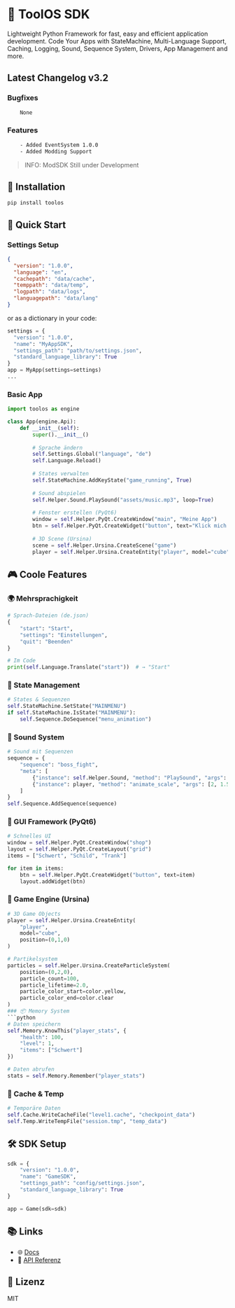 # 🚀 ToolOS SDK

Lightweight Python Framework for fast, easy and efficient application development.
Code Your Apps with StateMachine, Multi-Language Support, Caching, Logging, Sound, Sequence System, Drivers, App Management and more.



## Latest Changelog  **v3.2**

### Bugfixes
```bash
    None
```
### Features
```bash
    - Added EventSystem 1.0.0
    - Added Modding Support
```
> INFO: ModSDK Still under Development
## 🔧 Installation

```bash
pip install toolos
```

## 🎯 Quick Start

### Settings Setup

```json
{
  "version": "1.0.0",
  "language": "en",
  "cachepath": "data/cache",
  "temppath": "data/temp",
  "logpath": "data/logs",
  "languagepath": "data/lang"
}
```
or as a dictionary in your code:
```python
settings = {
  "version": "1.0.0",
  "name": "MyAppSDK",
  "settings_path": "path/to/settings.json",
  "standard_language_library": True
}
app = MyApp(settings=settings)
...
```

### Basic App
```python
import toolos as engine

class App(engine.Api):
    def __init__(self):
        super().__init__()
        
        # Sprache ändern
        self.Settings.Global("language", "de")
        self.Language.Reload()
        
        # States verwalten
        self.StateMachine.AddKeyState("game_running", True)
        
        # Sound abspielen
        self.Helper.Sound.PlaySound("assets/music.mp3", loop=True)
        
        # Fenster erstellen (PyQt6)
        window = self.Helper.PyQt.CreateWindow("main", "Meine App")
        btn = self.Helper.PyQt.CreateWidget("button", text="Klick mich!")
        
        # 3D Scene (Ursina)
        scene = self.Helper.Ursina.CreateScene("game")
        player = self.Helper.Ursina.CreateEntity("player", model="cube")

```

## 🎮 Coole Features

### 🌍 Mehrsprachigkeit
```python
# Sprach-Dateien (de.json)
{
    "start": "Start",
    "settings": "Einstellungen",
    "quit": "Beenden"
}

# Im Code
print(self.Language.Translate("start"))  # → "Start"
```

### 💾 State Management

```python
# States & Sequenzen
self.StateMachine.SetState("MAINMENU")
if self.StateMachine.IsState("MAINMENU"):
    self.Sequence.DoSequence("menu_animation")

```

### 🎵 Sound System 
```python
# Sound mit Sequenzen
sequence = {
    "sequence": "boss_fight",
    "meta": [
        {"instance": self.Helper.Sound, "method": "PlaySound", "args": ["boss.mp3"]},
        {"instance": player, "method": "animate_scale", "args": [2, 1.5]}
    ]
}
self.Sequence.AddSequence(sequence)
```

### 🎨 GUI Framework (PyQt6)
```python
# Schnelles UI
window = self.Helper.PyQt.CreateWindow("shop")
layout = self.Helper.PyQt.CreateLayout("grid")
items = ["Schwert", "Schild", "Trank"]

for item in items:
    btn = self.Helper.PyQt.CreateWidget("button", text=item)
    layout.addWidget(btn)
```

### 🎲 Game Engine (Ursina)
```python
# 3D Game Objects
player = self.Helper.Ursina.CreateEntity(
    "player",
    model="cube", 
    position=(0,1,0)
)

# Partikelsystem
particles = self.Helper.Ursina.CreateParticleSystem(
    position=(0,2,0),
    particle_count=100,
    particle_lifetime=2.0,
    particle_color_start=color.yellow,
    particle_color_end=color.clear
)
### 📦 Memory System
```python
# Daten speichern
self.Memory.KnowThis("player_stats", {
    "health": 100,
    "level": 1,
    "items": ["Schwert"]
})

# Daten abrufen
stats = self.Memory.Remember("player_stats")
```

### 🔄 Cache & Temp
```python
# Temporäre Daten
self.Cache.WriteCacheFile("level1.cache", "checkpoint_data")
self.Temp.WriteTempFile("session.tmp", "temp_data")
```

## 🛠️ SDK Setup

```python
sdk = {
    "version": "1.0.0",
    "name": "GameSDK",
    "settings_path": "config/settings.json",
    "standard_language_library": True
}

app = Game(sdk=sdk)
```

## 📚 Links
- 🌐 [Docs](https://claytechnologie.github.io/ToolSDK/)
- 📖 [API Referenz](https://claytechnologie.github.io/ToolSDK/api/)

## 📜 Lizenz
MIT